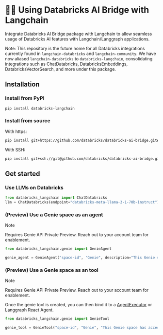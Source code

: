 # 🦜🔗 Using Databricks AI Bridge with Langchain

Integrate Databricks AI Bridge package with Langchain to allow seamless usage of Databricks AI features with Langchain/Langgraph applications.

Note: This repository is the future home for all Databricks integrations currently found in `langchain-databricks` and `langchain-community`. We have now aliased `langchain-databricks` to `databricks-langchain`, consolidating integrations such as ChatDatabricks, DatabricksEmbeddings, DatabricksVectorSearch, and more under this package.

## Installation

### Install from PyPI
```sh
pip install databricks-langchain
```

### Install from source


With https:

```sh
pip install git+https://github.com/databricks/databricks-ai-bridge.git#subdirectory=integrations/langchain
```

With SSH:

```sh
pip install git+ssh://git@github.com/databricks/databricks-ai-bridge.git#subdirectory=integrations/langchain
```

## Get started

### Use LLMs on Databricks

```python
from databricks_langchain import ChatDatabricks
llm = ChatDatabricks(endpoint="databricks-meta-llama-3-1-70b-instruct")
```

### (Preview) Use a Genie space as an agent

> [!NOTE]
> Requires Genie API Private Preview. Reach out to your account team for enablement. 

```python
from databricks_langchain.genie import GenieAgent

genie_agent = GenieAgent("space-id", "Genie", description="This Genie space has access to sales data in Europe")
```

### (Preview) Use a Genie space as an tool

> [!NOTE]
> Requires Genie API Private Preview. Reach out to your account team for enablement. 

Once the genie tool is created, you can then bind it to a [AgentExecutor](https://python.langchain.com/docs/how_to/agent_executor/#tools) or Langgraph React Agent. 

```python
from databricks_langchain.genie import GenieTool

genie_tool = GenieTool("space-id", "Genie", "This Genie space has access to sales data in Europe")
```

